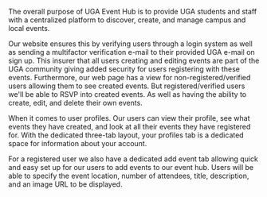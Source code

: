 The overall purpose of UGA Event Hub is to provide UGA students and
staff with a centralized platform to discover, create, and manage campus and local events.

Our website ensures this by verifying users through a login system as well as sending a multifactor
verification e-mail to their provided UGA e-mail on sign up. This insurer that all users creating and editing events
are part of the UGA community giving added security for users registering with these events. Furthermore, our web page has a view
for non-registered/verified users allowing them to see created events. But registered/verified users we'll be able to RSVP into created
events. As well as having the ability to create, edit, and delete their own events.

When it comes to user profiles. Our users can view their profile, see what events they have created, and look at all their
events they have registered for. With the dedicated three-tab layout, your profiles tab is a dedicated space for information about your account.

For a registered user we also have a dedicated add event tab allowing quick and easy set up for our users to add events to our event hub. Users will be able
to specify the event location, number of attendees, title, description, and an image URL to be displayed.

